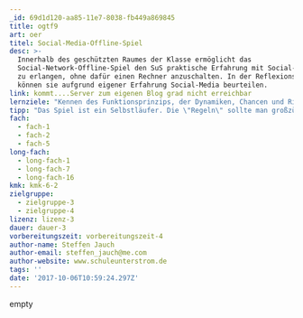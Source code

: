 ```yaml
---
_id: 69d1d120-aa85-11e7-8038-fb449a869845
title: ogtf9
art: oer
titel: Social-Media-Offline-Spiel
desc: >-
  Innerhalb des geschützten Raumes der Klasse ermöglicht das
  Social-Network-Offline-Spiel den SuS praktische Erfahrung mit Social-Networks
  zu erlangen, ohne dafür einen Rechner anzuschalten. In der Reflexionsphase
  können sie aufgrund eigener Erfahrung Social-Media beurteilen.
link: kommt....Server zum eigenen Blog grad nicht erreichbar
lernziele: "Kennen des Funktionsprinzips, der Dynamiken, Chancen und Risiken von Sozialen Netzwerken. \r\nErfahrung des \"Stresses\" die eine intensive Nutzung mit sich bringt. \r\nBeurteilung von Social-Media auf Grunde eigener Erfahrungen."
tipp: "Das Spiel ist ein Selbstläufer. Die \"Regeln\" sollte man großzügig auslegen. \r\nSofern möglich empfiehlt es sich, dass SuS und Eltern zusammen z.B. in einem Elternabend \"spielen\".\r\nMaterial: Papier, viele Post-its und Klebepunkte."
fach:
  - fach-1
  - fach-2
  - fach-5
long-fach:
  - long-fach-1
  - long-fach-7
  - long-fach-16
kmk: kmk-6-2
zielgruppe:
  - zielgruppe-3
  - zielgruppe-4
lizenz: lizenz-3
dauer: dauer-3
vorbereitungszeit: vorbereitungszeit-4
author-name: Steffen Jauch
author-email: steffen_jauch@me.com
author-website: www.schuleunterstrom.de
tags: ''
date: '2017-10-06T10:59:24.297Z'
---
```

empty
